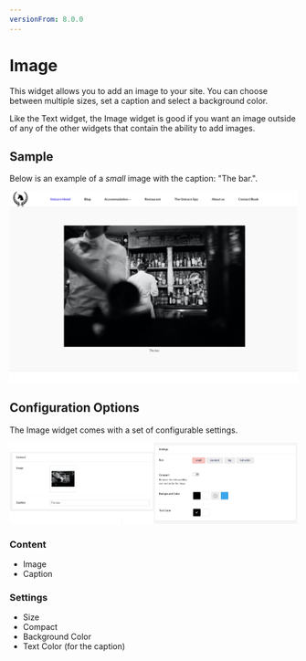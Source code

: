 ```yaml
---
versionFrom: 8.0.0
---
```


# Image

This widget allows you to add an image to your site. You can choose between multiple sizes, set a caption and select a background color.

Like the Text widget, the Image widget is good if you want an image outside of any of the other widgets that contain the ability to add images.

## Sample

Below is an example of a *small* image with the caption: "The bar.".

![Image on the front end](images/image-frontend.png)

## Configuration Options

The Image widget comes with a set of configurable settings.

![Image on the Backoffice](images/image-content-and-setting.png)

### Content

- Image
- Caption

### Settings

- Size
- Compact
- Background Color
- Text Color (for the caption)
